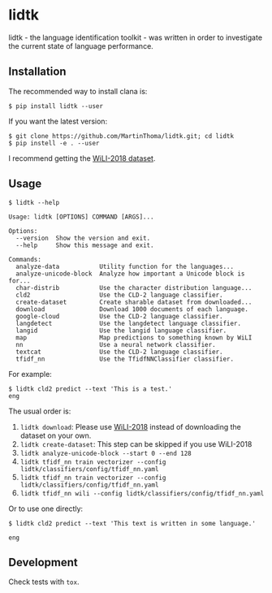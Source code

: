 # lidtk

lidtk - the language identification toolkit - was written in order to
investigate the current state of language performance.


## Installation

The recommended way to install clana is:

```
$ pip install lidtk --user
```

If you want the latest version:

```
$ git clone https://github.com/MartinThoma/lidtk.git; cd lidtk
$ pip instell -e . --user
```

I recommend getting the [WiLI-2018 dataset](https://zenodo.org/record/841984).


## Usage


```
$ lidtk --help

Usage: lidtk [OPTIONS] COMMAND [ARGS]...

Options:
  --version  Show the version and exit.
  --help     Show this message and exit.

Commands:
  analyze-data           Utility function for the languages...
  analyze-unicode-block  Analyze how important a Unicode block is for...
  char-distrib           Use the character distribution language...
  cld2                   Use the CLD-2 language classifier.
  create-dataset         Create sharable dataset from downloaded...
  download               Download 1000 documents of each language.
  google-cloud           Use the CLD-2 language classifier.
  langdetect             Use the langdetect language classifier.
  langid                 Use the langid language classifier.
  map                    Map predictions to something known by WiLI
  nn                     Use a neural network classifier.
  textcat                Use the CLD-2 language classifier.
  tfidf_nn               Use the TfidfNNClassifier classifier.

```

For example:

```
$ lidtk cld2 predict --text 'This is a test.'
eng
```

The usual order is:

1. `lidtk download`: Please use [WiLI-2018](https://zenodo.org/record/841984) instead of downloading the dataset on your own.
2. `lidtk create-dataset`: This step can be skipped if you use WiLI-2018
3. `lidtk analyze-unicode-block --start 0 --end 128`
4. `lidtk tfidf_nn train vectorizer --config lidtk/classifiers/config/tfidf_nn.yaml`
5. `lidtk tfidf_nn train vectorizer --config lidtk/classifiers/config/tfidf_nn.yaml`
6. `lidtk tfidf_nn wili --config lidtk/classifiers/config/tfidf_nn.yaml`

Or to use one directly:

```
$ lidtk cld2 predict --text 'This text is written in some language.'

eng
```


## Development

Check tests with `tox`.

